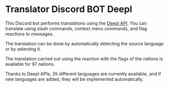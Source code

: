 # Translator Discord BOT Deepl

This Discord bot performs translations using the [Deepl API](https://www.deepl.com/en/products/api).
You can translate using slash commands, context menu commands, and flag reactions to messages.

The translation can be done by automatically detecting the source language or by selecting it.

The translation carried out using the reaction with the flags of the nations is available for 97 nations.

Thanks to Deepl APIs, 35 different languages are currently available, and if new languages are added, they will be implemented automatically.

